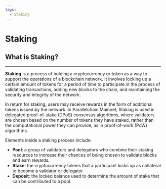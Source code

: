 ```yaml
---
tags:
  - Staking
---
```



# Staking

## What is Staking?
---

**Staking** is a process of holding a cryptocurrency or token as a way to support the operations of a blockchain network. It involves locking up a certain amount of tokens for a period of time to participate in the process of validating transactions, adding new blocks to the chain, and maintaining the security and integrity of the network.

In return for staking, users may receive rewards in the form of additional tokens issued by the network. In Parallelchain Mainnet, Staking is used in delegated proof-of-stake (DPoS) consensus algorithms, where validators are chosen based on the number of tokens they have staked, rather than the computational power they can provide, as in proof-of-work (PoW) algorithms.

Elements inside a staking process include:

- **Pool**: a group of validators and delegators who combine their staking resources to increase their chances of being chosen to validate blocks and earn rewards.
- **Stake**: the cryptocurrency tokens that a participant locks up as collateral to become a validator or delegator.
- **Deposit**: the locked balance used to determine the amount of stake that can be contributed to a pool.

